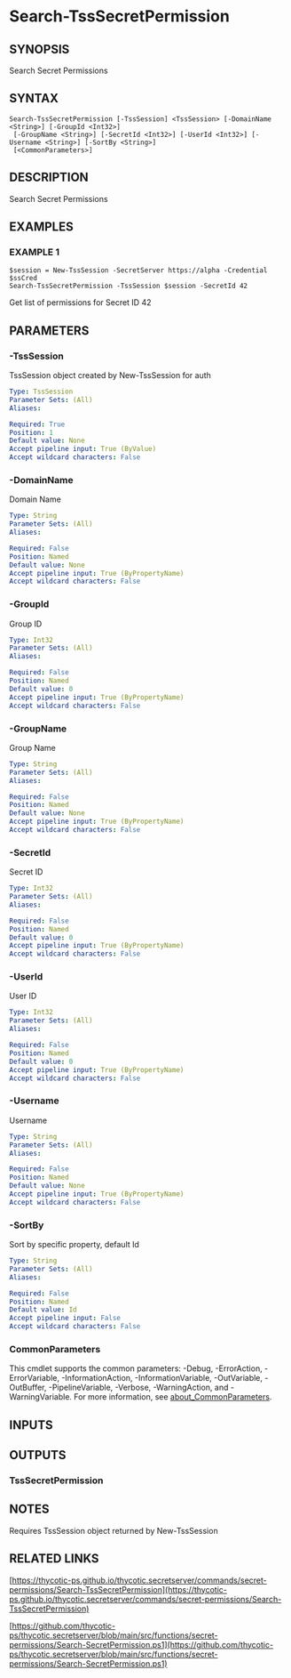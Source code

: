 # Search-TssSecretPermission

## SYNOPSIS
Search Secret Permissions

## SYNTAX

```
Search-TssSecretPermission [-TssSession] <TssSession> [-DomainName <String>] [-GroupId <Int32>]
 [-GroupName <String>] [-SecretId <Int32>] [-UserId <Int32>] [-Username <String>] [-SortBy <String>]
 [<CommonParameters>]
```

## DESCRIPTION
Search Secret Permissions

## EXAMPLES

### EXAMPLE 1
```
$session = New-TssSession -SecretServer https://alpha -Credential $ssCred
Search-TssSecretPermission -TssSession $session -SecretId 42
```

Get list of permissions for Secret ID 42

## PARAMETERS

### -TssSession
TssSession object created by New-TssSession for auth

```yaml
Type: TssSession
Parameter Sets: (All)
Aliases:

Required: True
Position: 1
Default value: None
Accept pipeline input: True (ByValue)
Accept wildcard characters: False
```

### -DomainName
Domain Name

```yaml
Type: String
Parameter Sets: (All)
Aliases:

Required: False
Position: Named
Default value: None
Accept pipeline input: True (ByPropertyName)
Accept wildcard characters: False
```

### -GroupId
Group ID

```yaml
Type: Int32
Parameter Sets: (All)
Aliases:

Required: False
Position: Named
Default value: 0
Accept pipeline input: True (ByPropertyName)
Accept wildcard characters: False
```

### -GroupName
Group Name

```yaml
Type: String
Parameter Sets: (All)
Aliases:

Required: False
Position: Named
Default value: None
Accept pipeline input: True (ByPropertyName)
Accept wildcard characters: False
```

### -SecretId
Secret ID

```yaml
Type: Int32
Parameter Sets: (All)
Aliases:

Required: False
Position: Named
Default value: 0
Accept pipeline input: True (ByPropertyName)
Accept wildcard characters: False
```

### -UserId
User ID

```yaml
Type: Int32
Parameter Sets: (All)
Aliases:

Required: False
Position: Named
Default value: 0
Accept pipeline input: True (ByPropertyName)
Accept wildcard characters: False
```

### -Username
Username

```yaml
Type: String
Parameter Sets: (All)
Aliases:

Required: False
Position: Named
Default value: None
Accept pipeline input: True (ByPropertyName)
Accept wildcard characters: False
```

### -SortBy
Sort by specific property, default Id

```yaml
Type: String
Parameter Sets: (All)
Aliases:

Required: False
Position: Named
Default value: Id
Accept pipeline input: False
Accept wildcard characters: False
```

### CommonParameters
This cmdlet supports the common parameters: -Debug, -ErrorAction, -ErrorVariable, -InformationAction, -InformationVariable, -OutVariable, -OutBuffer, -PipelineVariable, -Verbose, -WarningAction, and -WarningVariable. For more information, see [about_CommonParameters](http://go.microsoft.com/fwlink/?LinkID=113216).

## INPUTS

## OUTPUTS

### TssSecretPermission
## NOTES
Requires TssSession object returned by New-TssSession

## RELATED LINKS

[https://thycotic-ps.github.io/thycotic.secretserver/commands/secret-permissions/Search-TssSecretPermission](https://thycotic-ps.github.io/thycotic.secretserver/commands/secret-permissions/Search-TssSecretPermission)

[https://github.com/thycotic-ps/thycotic.secretserver/blob/main/src/functions/secret-permissions/Search-SecretPermission.ps1](https://github.com/thycotic-ps/thycotic.secretserver/blob/main/src/functions/secret-permissions/Search-SecretPermission.ps1)

